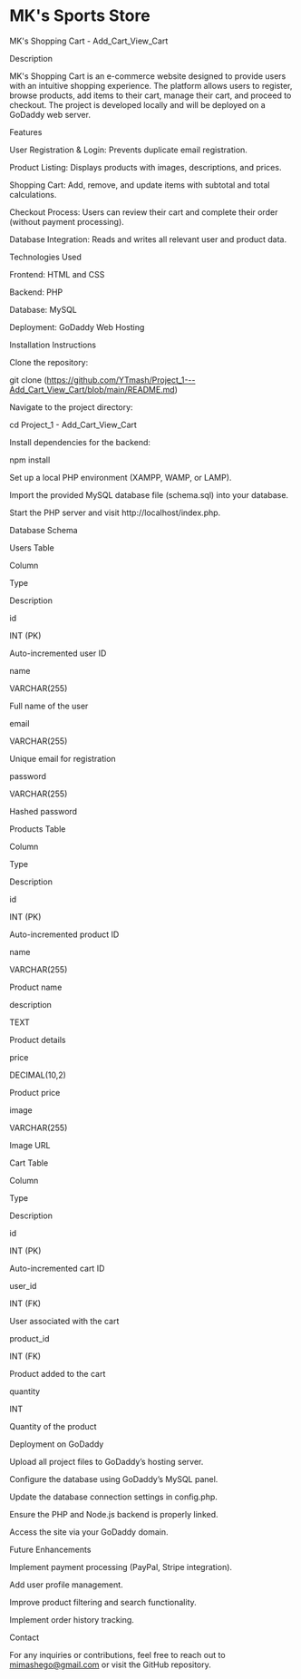 ﻿# MK's Sports Store
MK's Shopping Cart - Add_Cart_View_Cart

Description

MK's Shopping Cart is an e-commerce website designed to provide users with an intuitive shopping experience. The platform allows users to register, browse products, add items to their cart, manage their cart, and proceed to checkout. The project is developed locally and will be deployed on a GoDaddy web server.

Features

User Registration & Login: Prevents duplicate email registration.

Product Listing: Displays products with images, descriptions, and prices.

Shopping Cart: Add, remove, and update items with subtotal and total calculations.

Checkout Process: Users can review their cart and complete their order (without payment processing).

Database Integration: Reads and writes all relevant user and product data.


Technologies Used

Frontend: HTML and CSS

Backend: PHP

Database: MySQL

Deployment: GoDaddy Web Hosting


Installation Instructions

Clone the repository:

git clone (https://github.com/YTmash/Project_1---Add_Cart_View_Cart/blob/main/README.md)

Navigate to the project directory:

cd Project_1 - Add_Cart_View_Cart

Install dependencies for the backend:

npm install


Set up a local PHP environment (XAMPP, WAMP, or LAMP).

Import the provided MySQL database file (schema.sql) into your database.

Start the PHP server and visit http://localhost/index.php.

Database Schema

Users Table

Column

Type

Description

id

INT (PK)

Auto-incremented user ID

name

VARCHAR(255)

Full name of the user

email

VARCHAR(255)

Unique email for registration

password

VARCHAR(255)

Hashed password

Products Table

Column

Type

Description

id

INT (PK)

Auto-incremented product ID

name

VARCHAR(255)

Product name

description

TEXT

Product details

price

DECIMAL(10,2)

Product price

image

VARCHAR(255)

Image URL

Cart Table

Column

Type

Description

id

INT (PK)

Auto-incremented cart ID

user_id

INT (FK)

User associated with the cart

product_id

INT (FK)

Product added to the cart

quantity

INT

Quantity of the product


Deployment on GoDaddy

Upload all project files to GoDaddy’s hosting server.

Configure the database using GoDaddy’s MySQL panel.

Update the database connection settings in config.php.

Ensure the PHP and Node.js backend is properly linked.

Access the site via your GoDaddy domain.


Future Enhancements

Implement payment processing (PayPal, Stripe integration).

Add user profile management.

Improve product filtering and search functionality.

Implement order history tracking.

Contact

For any inquiries or contributions, feel free to reach out to mimashego@gmail.com or visit the GitHub repository.



